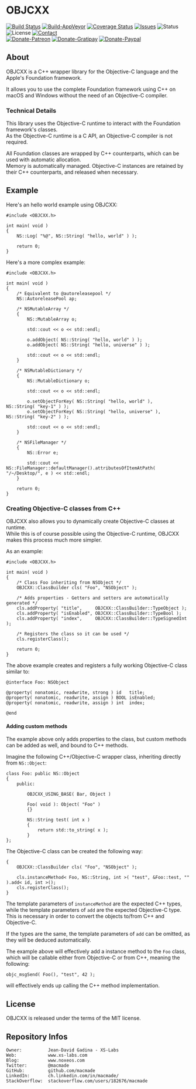 OBJCXX
======

[![Build Status](https://img.shields.io/travis/macmade/OBJCXX.svg?branch=master&logo=travis&style=flat)](https://travis-ci.org/macmade/OBJCXX)
[![Build-AppVeyor](https://ci.appveyor.com/api/projects/status/github/macmade/OBJCXX?svg=true)](https://ci.appveyor.com/project/macmade/OBJCXX)
[![Coverage Status](https://img.shields.io/coveralls/macmade/OBJCXX.svg?branch=master&style=flat)](https://coveralls.io/r/macmade/OBJCXX?branch=master)
[![Issues](http://img.shields.io/github/issues/macmade/OBJCXX.svg?style=flat)](https://github.com/macmade/OBJCXX/issues)
![Status](https://img.shields.io/badge/status-prototype-orange.svg?style=flat)
![License](https://img.shields.io/badge/license-mit-brightgreen.svg?style=flat)
[![Contact](https://img.shields.io/badge/contact-@macmade-blue.svg?style=flat)](https://twitter.com/macmade)  
[![Donate-Patreon](https://img.shields.io/badge/donate-patreon-yellow.svg?style=flat)](https://patreon.com/macmade)
[![Donate-Gratipay](https://img.shields.io/badge/donate-gratipay-yellow.svg?style=flat)](https://www.gratipay.com/macmade)
[![Donate-Paypal](https://img.shields.io/badge/donate-paypal-yellow.svg?style=flat)](https://paypal.me/xslabs)

About
-----

OBJCXX is a C++ wrapper library for the Objective-C language and the Apple's Foundation framework.

It allows you to use the complete Foundation framework using C++ on macOS and Windows without the need of an Objective-C compiler.

### Technical Details

This library uses the Objective-C runtime to interact with the Foundation framework's classes.  
As the Objective-C runtime is a C API, an Objective-C compiler is not required.

All Foundation classes are wrapped by C++ counterparts, which can be used with automatic allocation.  
Memory is automatically managed. Objective-C instances are retained by their C++ counterparts, and released when necessary.

Example
-------

Here's an hello world example using OBJCXX:
    
    #include <OBJCXX.h>
    
    int main( void )
    {
        NS::Log( "%@", NS::String( "hello, world" ) );
        
        return 0;
    }
    
Here's a more complex example:

    #include <OBJCXX.h>
    
    int main( void )
    {
        /* Equivalent to @autoreleasepool */
        NS::AutoreleasePool ap;
        
        /* NSMutableArray */
        {
            NS::MutableArray o;
            
            std::cout << o << std::endl;
            
            o.addObject( NS::String( "hello, world" ) );
            o.addObject( NS::String( "hello, universe" ) );
            
            std::cout << o << std::endl;
        }
        
        /* NSMutableDictionary */
        {
            NS::MutableDictionary o;
            
            std::cout << o << std::endl;
            
            o.setObjectForKey( NS::String( "hello, world" ),    NS::String( "key-1" ) );
            o.setObjectForKey( NS::String( "hello, universe" ), NS::String( "key-2" ) );
            
            std::cout << o << std::endl;
        }
        
        /* NSFileManager */
        {
            NS::Error e;
            
            std::cout << NS::FileManager::defaultManager().attributesOfItemAtPath( "/~/Desktop/", e ) << std::endl;
        }
        
        return 0;
    }

### Creating Objective-C classes from C++

OBJCXX also allows you to dynamically create Objective-C classes at runtime.  
While this is of course possible using the Objective-C runtime, OBJCXX makes this process much more simpler.

As an example:


    #include <OBJCXX.h>
    
    int main( void )
    {
        /* Class Foo inheriting from NSObject */
        OBJCXX::ClassBuilder cls( "Foo", "NSObject" );
        
        /* Adds properties - Getters and setters are automatically generated */
        cls.addProperty( "title",     OBJCXX::ClassBuilder::TypeObject );
        cls.addProperty( "isEnabled", OBJCXX::ClassBuilder::TypeBool );
        cls.addProperty( "index",     OBJCXX::ClassBuilder::TypeSignedInt );
        
        /* Registers the class so it can be used */
        cls.registerClass();
        
        return 0;
    }
    
The above example creates and registers a fully working Objective-C class similar to:

    @interface Foo: NSObject
    
    @property( nonatomic, readwrite, strong ) id   title;
    @property( nonatomic, readwrite, assign ) BOOL isEnabled;
    @property( nonatomic, readwrite, assign ) int  index;
    
    @end

#### Adding custom methods

The example above only adds properties to the class, but custom methods can be added as well, and bound to C++ methods.

Imagine the following C++/Objective-C wrapper class, inheriting directly from `NS::Object`:

    class Foo: public NS::Object
    {
        public:
            
            OBJCXX_USING_BASE( Bar, Object )
            
            Foo( void ): Object( "Foo" )
            {}
            
            NS::String test( int x )
            {
                return std::to_string( x );
            }
    };

The Objective-C class can be created the following way:

    {
        OBJCXX::ClassBuilder cls( "Foo", "NSObject" );
        
        cls.instanceMethod< Foo, NS::String, int >( "test", &Foo::test, "" ).add< id, int >();
        cls.registerClass();
    }
    
The template parameters of `instanceMethod` are the expected C++ types, while the template parameters of `add` are the expected Objective-C type.  
This is necessary in order to convert the objects to/from C++ and Objective-C.

If the types are the same, the template parameters of `add` can be omitted, as they will be deduced automatically.

The example above will effectively add a instance method to the `Foo` class, which will be callable either from Objective-C or from C++, meaning the following:

    objc_msgSend( Foo(), "test", 42 );
    
will effectively ends up calling the C++ method implementation.

License
-------

OBJCXX is released under the terms of the MIT license.

Repository Infos
----------------

    Owner:			Jean-David Gadina - XS-Labs
    Web:			www.xs-labs.com
    Blog:			www.noxeos.com
    Twitter:		@macmade
    GitHub:			github.com/macmade
    LinkedIn:		ch.linkedin.com/in/macmade/
    StackOverflow:	stackoverflow.com/users/182676/macmade
